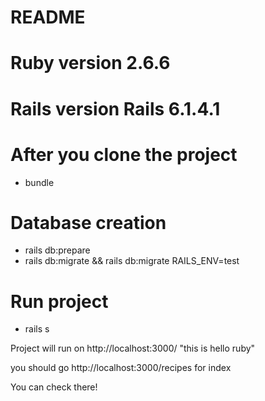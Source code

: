 # README

# Ruby version 2.6.6
# Rails version Rails 6.1.4.1 

# After you clone the project 
- bundle

# Database creation
- rails db:prepare
- rails db:migrate && rails db:migrate RAILS_ENV=test

# Run project
- rails s

Project will run on http://localhost:3000/ "this is hello ruby"

you should go http://localhost:3000/recipes for index

You can check there!

